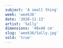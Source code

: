```yaml
---
subject: 'A small thing'
week: 'week36'
date: '2020-11-13'
artist: 'Sally'
dimensions: '40x40 cm'
slug: 'week36/Sally.jpg'
sold: 'true'
---
```

